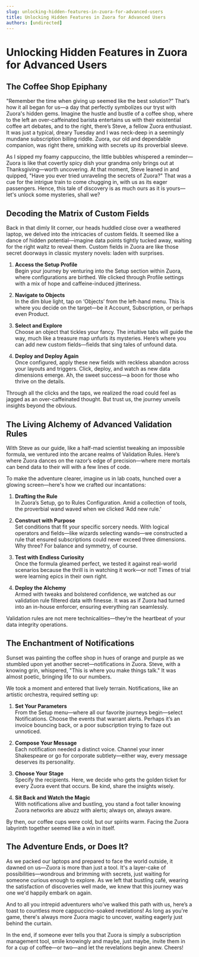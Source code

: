 ```yaml
---
slug: unlocking-hidden-features-in-zuora-for-advanced-users
title: Unlocking Hidden Features in Zuora for Advanced Users
authors: [undirected]
---
```



# Unlocking Hidden Features in Zuora for Advanced Users

## The Coffee Shop Epiphany

"Remember the time when giving up seemed like the best solution?” That’s how it all began for us—a day that perfectly symbolizes our tryst with Zuora's hidden gems. Imagine the hustle and bustle of a coffee shop, where to the left an over-caffeinated barista entertains us with their existential coffee art debates, and to the right, there’s Steve, a fellow Zuora enthusiast. It was just a typical, dreary Tuesday and I was neck-deep in a seemingly mundane subscription billing riddle. Zuora, our old and dependable companion, was right there, smirking with secrets up its proverbial sleeve.

As I sipped my foamy cappuccino, the little bubbles whispered a reminder—Zuora is like that covertly spicy dish your grandma only brings out at Thanksgiving—worth uncovering. At that moment, Steve leaned in and quipped, "Have you ever tried unraveling the secrets of Zuora?" That was a cue for the intrigue train to come chugging in, with us as its eager passengers. Hence, this tale of discovery is as much ours as it is yours—let's unlock some mysteries, shall we?

## Decoding the Matrix of Custom Fields

Back in that dimly lit corner, our heads huddled close over a weathered laptop, we delved into the intricacies of custom fields. It seemed like a dance of hidden potential—imagine data points tightly tucked away, waiting for the right waltz to reveal them. Custom fields in Zuora are like those secret doorways in classic mystery novels: laden with surprises.

1. **Access the Setup Profile**  
   Begin your journey by venturing into the Setup section within Zuora, where configurations are birthed. We clicked through Profile settings with a mix of hope and caffeine-induced jitteriness.

2. **Navigate to Objects**  
   In the dim blue light, tap on ‘Objects’ from the left-hand menu. This is where you decide on the target—be it Account, Subscription, or perhaps even Product.

3. **Select and Explore**  
   Choose an object that tickles your fancy. The intuitive tabs will guide the way, much like a treasure map unfurls its mysteries. Here’s where you can add new custom fields—fields that sing tales of unfound data.

4. **Deploy and Deploy Again**  
   Once configured, apply these new fields with reckless abandon across your layouts and triggers. Click, deploy, and watch as new data dimensions emerge. Ah, the sweet success—a boon for those who thrive on the details. 

Through all the clicks and the taps, we realized the road could feel as jagged as an over-caffeinated thought. But trust us, the journey unveils insights beyond the obvious.

## The Living Alchemy of Advanced Validation Rules

With Steve as our guide, like a half-mad scientist tweaking an impossible formula, we ventured into the arcane realms of Validation Rules. Here’s where Zuora dances on the razor’s edge of precision—where mere mortals can bend data to their will with a few lines of code.

To make the adventure clearer, imagine us in lab coats, hunched over a glowing screen—here's how we crafted our incantations:

1. **Drafting the Rule**  
   In Zuora’s Setup, go to Rules Configuration. Amid a collection of tools, the proverbial wand waved when we clicked ‘Add new rule.’

2. **Construct with Purpose**  
   Set conditions that fit your specific sorcery needs. With logical operators and fields—like wizards selecting wands—we constructed a rule that ensured subscriptions could never exceed three dimensions. Why three? For balance and symmetry, of course.

3. **Test with Endless Curiosity**  
   Once the formula gleamed perfect, we tested it against real-world scenarios because the thrill is in watching it work—or not! Times of trial were learning epics in their own right.

4. **Deploy the Alchemy**  
   Armed with tweaks and bolstered confidence, we watched as our validation rule filtered data with finesse. It was as if Zuora had turned into an in-house enforcer, ensuring everything ran seamlessly.

Validation rules are not mere technicalities—they’re the heartbeat of your data integrity operations.

## The Enchantment of Notifications

Sunset was painting the coffee shop in hues of orange and purple as we stumbled upon yet another secret—notifications in Zuora. Steve, with a knowing grin, whispered, "This is where you make things talk." It was almost poetic, bringing life to our numbers.

We took a moment and entered that lively terrain. Notifications, like an artistic orchestra, required setting up:

1. **Set Your Parameters**  
   From the Setup menu—where all our favorite journeys begin—select Notifications. Choose the events that warrant alerts. Perhaps it’s an invoice bouncing back, or a poor subscription trying to faze out unnoticed.

2. **Compose Your Message**  
   Each notification needed a distinct voice. Channel your inner Shakespeare or go for corporate subtlety—either way, every message deserves its personality.

3. **Choose Your Stage**  
   Specify the recipients. Here, we decide who gets the golden ticket for every Zuora event that occurs. Be kind, share the insights wisely.

4. **Sit Back and Watch the Magic**  
   With notifications alive and bustling, you stand a foot taller knowing Zuora networks are abuzz with alerts; always on, always aware.

By then, our coffee cups were cold, but our spirits warm. Facing the Zuora labyrinth together seemed like a win in itself. 

## The Adventure Ends, or Does It?

As we packed our laptops and prepared to face the world outside, it dawned on us—Zuora is more than just a tool. It's a layer-cake of possibilities—wondrous and brimming with secrets, just waiting for someone curious enough to explore. As we left that bustling café, wearing the satisfaction of discoveries well made, we knew that this journey was one we'd happily embark on again.

And to all you intrepid adventurers who’ve walked this path with us, here’s a toast to countless more cappuccino-soaked revelations! As long as you're game, there's always more Zuora magic to uncover, waiting eagerly just behind the curtain.

In the end, if someone ever tells you that Zuora is simply a subscription management tool, smile knowingly and maybe, just maybe, invite them in for a cup of coffee—or two—and let the revelations begin anew. Cheers!

